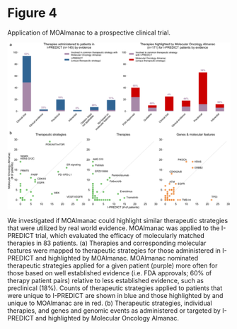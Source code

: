 # Figure 4
Application of MOAlmanac to a prospective clinical trial.

![Figure 4](figure-4.svg)

We investigated if MOAlmanac could highlight similar therapeutic strategies that were utilized by real world evidence. MOAlmanac was applied to the I-PREDICT trial, which evaluated the efficacy of molecularly matched therapies in 83 patients. (a) Therapies and corresponding molecular features were mapped to therapeutic strategies for those administered in I-PREDICT and highlighted by MOAlmanac. MOAlmanac nominated therapeutic strategies applied for a given patient (purple) more often for those based on well established evidence (i.e. FDA approvals; 60% of therapy patient pairs) relative to less established evidence, such as preclinical (18%). Counts of therapeutic strategies applied to patients that were unique to I-PREDICT are shown in blue and those highlighted by and unique to MOAlmanac are in red. (b) Therapeutic strategies, individual therapies, and genes and genomic events as administered or targeted by I-PREDICT and highlighted by Molecular Oncology Almanac. 